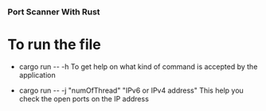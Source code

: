 ### Port Scanner With Rust


# To run the file
- cargo run -- -h 
  To get help on what kind of command is accepted by the application

- cargo run -- -j "numOfThread" "IPv6 or IPv4 address"
  This help you check the open ports on the IP address
